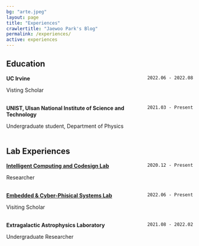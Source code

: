 ```yaml
---
bg: "arte.jpeg"
layout: page
title: "Experiences"
crawlertitle: "Jaewoo Park's Blog"
permalink: /experiences/
active: experiences
---
```


## Education

<div style="float: right">  <code> 2022.06 - 2022.08 </code> </div> 

__UC Irvine__ 


Visting Scholar
<br/>
<br/>

<div style="float: right"> <code> 2021.03 - Present </code> </div> 

__UNIST, Ulsan National Institute of Science and Technology__ 


Undergraduate student, Department of Physics
<br/>
<br/>


## Lab Experiences

<div style="float: right">  <code> 2020.12 - Present </code> </div> 

__[Intelligent Computing and Codesign Lab](https://iccl.unist.ac.kr/)__


Researcher
<br/>
<br/>

<div style="float: right">  <code> 2022.06 - Present </code> </div> 

__[Embedded & Cyber-Phisical Systems Lab](https://aicps.eng.uci.edu/)__

Visiting Scholar
<br/>
<br/>

<div style="float: right">  <code> 2021.08 - 2022.02 </code> </div> 

__Extragalactic Astrophysics Laboratory__

Undergraduate Researcher
<br/>
<br/>